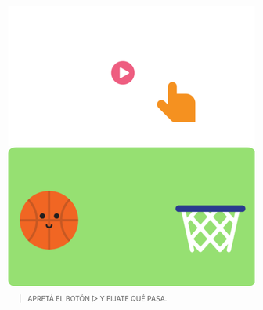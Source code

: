 <div class="mu-kindergarten-context-image-slides">
  <img src="https://raw.githubusercontent.com/MumukiProject/mumuki-guia-gobstones-primeros-programas-kinder/master/assets/tutorial2_1_1604432535918.svg" alt="Tutorial de apretar botón ejecutar" class="active">
  <img src="https://raw.githubusercontent.com/MumukiProject/mumuki-guia-gobstones-primeros-programas-kinder/master/assets/escena_basquet_1604428143352.svg" alt="La pelota va al aro" width="auto" height="auto">
</div>

<gs-toolbox toolbox-url="https://gobstones.runners.mumuki.io/assets/minimal-kindergarten-toolbox.xml"></gs-toolbox>

<gs-attire attire-url="https://raw.githubusercontent.com/MumukiProject/mumuki-guia-gobstones-primeros-programas-kinder/master/assets/attires/config_1604610647195.json"></gs-attire>

> APRETÁ EL BOTÓN ▷ Y FIJATE QUÉ PASA.
